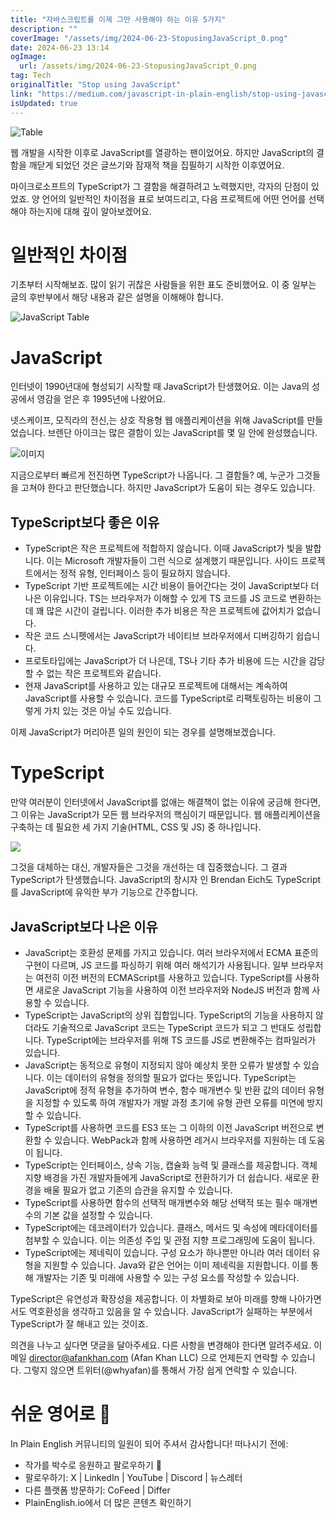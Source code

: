 ```yaml
---
title: "자바스크립트를 이제 그만 사용해야 하는 이유 5가지"
description: ""
coverImage: "/assets/img/2024-06-23-StopusingJavaScript_0.png"
date: 2024-06-23 13:14
ogImage:
  url: /assets/img/2024-06-23-StopusingJavaScript_0.png
tag: Tech
originalTitle: "Stop using JavaScript"
link: "https://medium.com/javascript-in-plain-english/stop-using-javascript-3ed7d154e24b"
isUpdated: true
---
```


![Table](/assets/img/2024-06-23-StopusingJavaScript_0.png)

웹 개발을 시작한 이후로 JavaScript를 열광하는 팬이었어요. 하지만 JavaScript의 결함을 깨닫게 되었던 것은 글쓰기와 잠재적 책을 집필하기 시작한 이후였어요.

마이크로소프트의 TypeScript가 그 결함을 해결하려고 노력했지만, 각자의 단점이 있었죠. 양 언어의 일반적인 차이점을 표로 보여드리고, 다음 프로젝트에 어떤 언어를 선택해야 하는지에 대해 깊이 알아보겠어요.

# 일반적인 차이점

<!-- seedividend - 사각형 -->

<ins class="adsbygoogle"
     style="display:block"
     data-ad-client="ca-pub-4877378276818686"
     data-ad-slot="1898504329"
     data-ad-format="auto"
     data-full-width-responsive="true"></ins>

<script>
     (adsbygoogle = window.adsbygoogle || []).push({});
</script>

기초부터 시작해보죠. 많이 읽기 귀찮은 사람들을 위한 표도 준비했어요. 이 중 일부는 글의 후반부에서 해당 내용과 같은 설명을 이해해야 합니다.

![JavaScript Table](/assets/img/2024-06-23-StopusingJavaScript_1.png)

# JavaScript

인터넷이 1990년대에 형성되기 시작할 때 JavaScript가 탄생했어요. 이는 Java의 성공에서 영감을 얻은 후 1995년에 나왔어요.

<!-- seedividend - 사각형 -->

<ins class="adsbygoogle"
     style="display:block"
     data-ad-client="ca-pub-4877378276818686"
     data-ad-slot="1898504329"
     data-ad-format="auto"
     data-full-width-responsive="true"></ins>

<script>
     (adsbygoogle = window.adsbygoogle || []).push({});
</script>

넷스케이프, 모직라의 전신,는 상호 작용형 웹 애플리케이션을 위해 JavaScript를 만들었습니다. 브렌단 아이크는 많은 결함이 있는 JavaScript를 몇 일 안에 완성했습니다.

![이미지](/assets/img/2024-06-23-StopusingJavaScript_2.png)

지금으로부터 빠르게 전진하면 TypeScript가 나옵니다. 그 결함들? 예, 누군가 그것들을 고쳐야 한다고 판단했습니다. 하지만 JavaScript가 도움이 되는 경우도 있습니다.

## TypeScript보다 좋은 이유

<!-- seedividend - 사각형 -->

<ins class="adsbygoogle"
     style="display:block"
     data-ad-client="ca-pub-4877378276818686"
     data-ad-slot="1898504329"
     data-ad-format="auto"
     data-full-width-responsive="true"></ins>

<script>
     (adsbygoogle = window.adsbygoogle || []).push({});
</script>

- TypeScript은 작은 프로젝트에 적합하지 않습니다. 이때 JavaScript가 빛을 발합니다. 이는 Microsoft 개발자들이 그런 식으로 설계했기 때문입니다. 사이드 프로젝트에서는 정적 유형, 인터페이스 등이 필요하지 않습니다.
- TypeScript 기반 프로젝트에는 시간 비용이 들어간다는 것이 JavaScript보다 더 나은 이유입니다. TS는 브라우저가 이해할 수 있게 TS 코드를 JS 코드로 변환하는 데 꽤 많은 시간이 걸립니다. 이러한 추가 비용은 작은 프로젝트에 값어치가 없습니다.
- 작은 코드 스니펫에서는 JavaScript가 네이티브 브라우저에서 디버깅하기 쉽습니다.
- 프로토타입에는 JavaScript가 더 나은데, TS나 기타 추가 비용에 드는 시간을 감당할 수 없는 작은 프로젝트와 같습니다.
- 현재 JavaScript를 사용하고 있는 대규모 프로젝트에 대해서는 계속하여 JavaScript를 사용할 수 있습니다. 코드를 TypeScript로 리팩토링하는 비용이 그렇게 가치 있는 것은 아닐 수도 있습니다.

이제 JavaScript가 머리아픈 일의 원인이 되는 경우를 설명해보겠습니다.

# TypeScript

만약 여러분이 인터넷에서 JavaScript를 없애는 해결책이 없는 이유에 궁금해 한다면, 그 이유는 JavaScript가 모든 웹 브라우저의 핵심이기 때문입니다. 웹 애플리케이션을 구축하는 데 필요한 세 가지 기술(HTML, CSS 및 JS) 중 하나입니다.

<!-- seedividend - 사각형 -->

<ins class="adsbygoogle"
     style="display:block"
     data-ad-client="ca-pub-4877378276818686"
     data-ad-slot="1898504329"
     data-ad-format="auto"
     data-full-width-responsive="true"></ins>

<script>
     (adsbygoogle = window.adsbygoogle || []).push({});
</script>

<img src="/assets/img/2024-06-23-StopusingJavaScript_3.png" />

그것을 대체하는 대신, 개발자들은 그것을 개선하는 데 집중했습니다. 그 결과 TypeScript가 탄생했습니다. JavaScript의 창시자 인 Brendan Eich도 TypeScript를 JavaScript에 유익한 부가 기능으로 간주합니다.

## JavaScript보다 나은 이유

- JavaScript는 호환성 문제를 가지고 있습니다. 여러 브라우저에서 ECMA 표준의 구현이 다르며, JS 코드를 파싱하기 위해 여러 해석기가 사용됩니다. 일부 브라우저는 여전히 이전 버전의 ECMAScript를 사용하고 있습니다. TypeScript를 사용하면 새로운 JavaScript 기능을 사용하여 이전 브라우저와 NodeJS 버전과 함께 사용할 수 있습니다.
- TypeScript는 JavaScript의 상위 집합입니다. TypeScript의 기능을 사용하지 않더라도 기술적으로 JavaScript 코드는 TypeScript 코드가 되고 그 반대도 성립합니다. TypeScript에는 브라우저를 위해 TS 코드를 JS로 변환해주는 컴파일러가 있습니다.
- JavaScript는 동적으로 유형이 지정되지 않아 예상치 못한 오류가 발생할 수 있습니다. 이는 데이터의 유형을 정의할 필요가 없다는 뜻입니다. TypeScript는 JavaScript에 정적 유형을 추가하여 변수, 함수 매개변수 및 반환 값의 데이터 유형을 지정할 수 있도록 하여 개발자가 개발 과정 초기에 유형 관련 오류를 미연에 방지할 수 있습니다.
- TypeScript를 사용하면 코드를 ES3 또는 그 이하의 이전 JavaScript 버전으로 변환할 수 있습니다. WebPack과 함께 사용하면 레거시 브라우저를 지원하는 데 도움이 됩니다.
- TypeScript는 인터페이스, 상속 기능, 캡슐화 능력 및 클래스를 제공합니다. 객체 지향 배경을 가진 개발자들에게 JavaScript로 전환하기가 더 쉽습니다. 새로운 환경을 배울 필요가 없고 기존의 습관을 유지할 수 있습니다.
- TypeScript를 사용하면 함수의 선택적 매개변수와 해당 선택적 또는 필수 매개변수의 기본 값을 설정할 수 있습니다.
- TypeScript에는 데코레이터가 있습니다. 클래스, 메서드 및 속성에 메타데이터를 첨부할 수 있습니다. 이는 의존성 주입 및 관점 지향 프로그래밍에 도움이 됩니다.
- TypeScript에는 제네릭이 있습니다. 구성 요소가 하나뿐만 아니라 여러 데이터 유형을 지원할 수 있습니다. Java와 같은 언어는 이미 제네릭을 지원합니다. 이를 통해 개발자는 기존 및 미래에 사용할 수 있는 구성 요소를 작성할 수 있습니다.

<!-- seedividend - 사각형 -->

<ins class="adsbygoogle"
     style="display:block"
     data-ad-client="ca-pub-4877378276818686"
     data-ad-slot="1898504329"
     data-ad-format="auto"
     data-full-width-responsive="true"></ins>

<script>
     (adsbygoogle = window.adsbygoogle || []).push({});
</script>

TypeScript은 유연성과 확장성을 제공합니다. 이 차별화로 보아 미래를 향해 나아가면서도 역호환성을 생각하고 있음을 알 수 있습니다. JavaScript가 실패하는 부분에서 TypeScript가 잘 해내고 있는 것이죠.

의견을 나누고 싶다면 댓글을 달아주세요. 다른 사항을 변경해야 한다면 알려주세요. 이메일 director@afankhan.com (Afan Khan LLC) 으로 언제든지 연락할 수 있습니다. 그렇지 않으면 트위터(@whyafan)를 통해서 가장 쉽게 연락할 수 있습니다.

# 쉬운 영어로 🚀

In Plain English 커뮤니티의 일원이 되어 주셔서 감사합니다! 떠나시기 전에:

<!-- seedividend - 사각형 -->

<ins class="adsbygoogle"
     style="display:block"
     data-ad-client="ca-pub-4877378276818686"
     data-ad-slot="1898504329"
     data-ad-format="auto"
     data-full-width-responsive="true"></ins>

<script>
     (adsbygoogle = window.adsbygoogle || []).push({});
</script>

- 작가를 박수로 응원하고 팔로우하기 ️👏️️
- 팔로우하기: X | LinkedIn | YouTube | Discord | 뉴스레터
- 다른 플랫폼 방문하기: CoFeed | Differ
- PlainEnglish.io에서 더 많은 콘텐츠 확인하기
